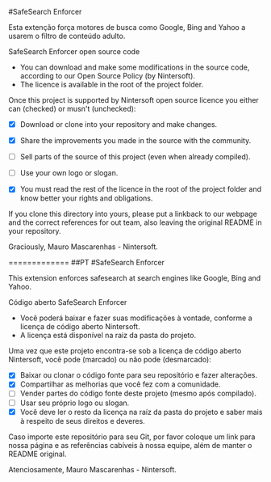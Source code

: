 #SafeSearch Enforcer

Esta extenção força motores de busca como Google, Bing and Yahoo a usarem o filtro de conteúdo adulto.

SafeSearch Enforcer open source code
- You can download and make some modifications in the source code, according to our Open Source Policy (by Nintersoft).
- The licence is available in the root of the project folder.
 
Once this project is supported by Nintersoft open source licence you either can (checked) or musn't (unchecked):
- [x] Download or clone into your repository and make changes.
- [x] Share the improvements you made in the source with the community.
- [ ] Sell parts of the source of this project (even when already compiled).
- [ ] Use your own logo or slogan.
- [x] You must read the rest of the licence in the root of the project folder and know better your rights and obligations.


If you clone this directory into yours, please put a linkback to our webpage and the correct references for out team, also leaving the original README in your repository.

Graciously,
Mauro Mascarenhas - Nintersoft.

=============
##PT
#SafeSearch Enforcer

This extension enforces safesearch at search engines like Google, Bing and Yahoo.

Código aberto SafeSearch Enforcer
- Você poderá baixar e fazer suas modificações à vontade, conforme a licença de código aberto Nintersoft.
- A licença está disponível na raiz da pasta do projeto.

Uma vez que este projeto encontra-se sob a licença de código aberto Nintersoft, você pode (marcado) ou não pode (desmarcado):
- [x] Baixar ou clonar o código fonte para seu repositório e fazer alterações.
- [x] Compartilhar as melhorias que você fez com a comunidade.
- [ ] Vender partes do código fonte deste projeto (mesmo após compilado).
- [ ] Usar seu próprio logo ou slogan.
- [x] Você deve ler o resto da licença na raíz da pasta do projeto e saber mais à respeito de seus direitos e deveres.
 
Caso importe este repositório para seu Git, por favor coloque um link para nossa página e as referências cabíveis à nossa equipe, além de manter o README original.

Atenciosamente,
Mauro Mascarenhas - Nintersoft.
